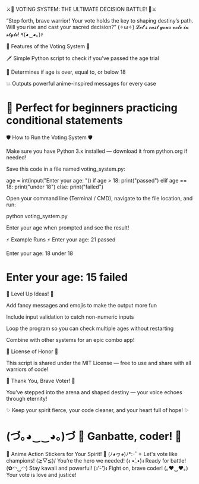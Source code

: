 ⚔️🌸 VOTING SYSTEM: THE ULTIMATE DECISION BATTLE! 🌸⚔️

“Step forth, brave warrior! Your vote holds the key to shaping destiny’s path. Will you rise and cast your sacred decision?”
(✧ω✧) 𝓛𝓮𝓽'𝓼 𝓬𝓪𝓼𝓽 𝔂𝓸𝓾𝓻 𝓿𝓸𝓽𝓮 𝓲𝓷 𝓼𝓽𝔂𝓵𝓮! ٩(◕‿◕｡)۶

🌟 Features of the Voting System 🌟

🗡️ Simple Python script to check if you’ve passed the age trial

🌸 Determines if age is over, equal to, or below 18

💥 Outputs powerful anime-inspired messages for every case

🥷 Perfect for beginners practicing conditional statements
==============================================================================================================================
🛡️ How to Run the Voting System 🛡️

Make sure you have Python 3.x installed — download it from python.org
 if needed!

Save this code in a file named voting_system.py:

age = int(input("Enter your age: "))
if age > 18:
    print("passed")
elif age == 18:
    print("under 18")
else:
    print("failed")


Open your command line (Terminal / CMD), navigate to the file location, and run:

python voting_system.py


Enter your age when prompted and see the result!

⚡ Example Runs ⚡
Enter your age: 21
passed

Enter your age: 18
under 18

Enter your age: 15
failed
================================================================================================================================
🎇 Level Up Ideas! 🎇

Add fancy messages and emojis to make the output more fun

Include input validation to catch non-numeric inputs

Loop the program so you can check multiple ages without restarting

Combine with other systems for an epic combo app!

📜 License of Honor 📜

This script is shared under the MIT License — free to use and share with all warriors of code!

🌸 Thank You, Brave Voter! 🌸

You’ve stepped into the arena and shaped destiny — your voice echoes through eternity!

✨ Keep your spirit fierce, your code cleaner, and your heart full of hope! ✨

(づ｡◕‿‿◕｡)づ 🌸 Ganbatte, coder! 🌸
================================================================================================================================
🎴 Anime Action Stickers for Your Spirit! 🎴 (ﾉ◕ヮ◕)ﾉ*:･ﾟ✧ Let's vote like champions!
(≧▽≦)/ You’re the hero we needed!
(ง •̀_•́)ง Ready for battle!
(✿◠‿◠) Stay kawaii and powerful!
(ง'̀-'́)ง Fight on, brave coder!
(｡♥‿♥｡) Your vote is love and justice!
